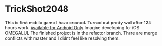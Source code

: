 # TrickShot2048
 
This is first mobile game I have created. Turned out pretty well after 124 hours work. [Available for Android Only](https://drive.google.com/file/d/1OtyEYvsbE8xMh4xiu0gN04Cm1dLLU-CI/view?usp=sharing) Imagine developing for iOS OMEGALUL 
The finished project is in the refactor branch. There are merge conflicts with master and I didnt feel like resolving them. 
